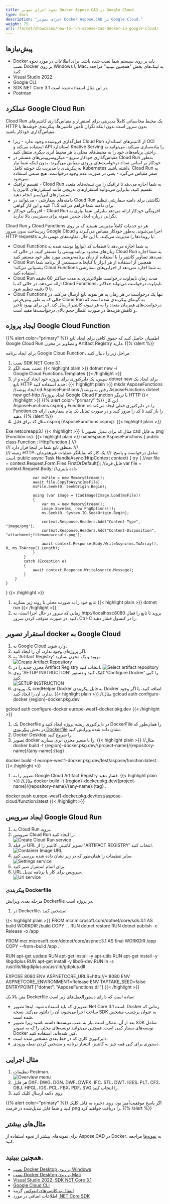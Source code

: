 ```yaml
---
title: نحوه اجرای تصویر Docker Aspose.CAD در Google Cloud
type: docs
description: "اجرای تصویر Docker Aspose.CAD در Google Cloud."
weight: 75
url: /fa/net/showcases/how-to-run-aspose-cad-docker-in-google-cloud/
---
```


## پیش‌نیازها

- Docker باید بر روی سیستم شما نصب شده باشد. برای اطلاعات در مورد نحوه نصب Docker بر روی Windows یا Mac، به لینک‌های بخش "همچنین ببینید" مراجعه کنید.
- Visual Studio 2022.
- Google CLI.
- SDK NET Core 3.1 در این مثال استفاده شده است.
- Postman

## عملکرد Google Cloud Run

Cloud Run یک محیط محاسباتی کاملاً مدیریتی برای استقرار و مقیاس‌گذاری کانتینرهای HTTP بدون سرور است بدون اینکه نگران تأمین ماشین‌ها، پیکربندی خوشه‌ها یا مقیاس‌گذاری خودکار باشید.

- قفل‌گذاری فروشنده وجود ندارد - زیرا Cloud Run از کانتینرهای استاندارد OCI استفاده می‌کند و API استاندارد Knative Serving را پیاده‌سازی می‌کند، می‌توانید به راحتی برنامه‌های خود را به محیط‌های محلی یا هر محیط ابری دیگری منتقل کنید.
- مقیاس‌گذاری خودکار سریع - میکروسرویس‌های مستقر در Cloud Run به‌طور خودکار بر اساس تعداد درخواست‌های ورودی مقیاس می‌گیرند، بدون اینکه شما نیاز به پیکربندی یا مدیریت یک خوشه کامل Kubernetes داشته باشید. Cloud Run به صفر مقیاس می‌گیرد - یعنی در صورت عدم وجود درخواست، هیچ منبعی استفاده نمی‌شود.
- تقسیم ترافیک - Cloud Run به شما اجازه می‌دهد تا ترافیک را بین نسخه‌های متعدد تقسیم کنید، بنابراین می‌توانید استقرارهای تدریجی مانند استقرارهای کانیری یا استقرارهای آبی/سبز انجام دهید.
- دامنه‌های سفارشی - می‌توانید در Cloud Run نگاشتی برای دامنه سفارشی تنظیم کنید و این کار گواهی TLS برای دامنه شما فراهم می‌کند.
- افزونگی خودکار - Cloud Run افزونگی خودکار ارائه می‌دهد بنابراین شما نیازی به نگرانی درباره ایجاد چندین نمونه برای دسترسی بالا ندارید.

Cloud Run و Cloud Functions هر دو خدمات کاملاً مدیریتی هستند که بر روی زیرساخت بدون سرور Google Cloud اجرا می‌شوند، به‌طور خودکار مقیاس می‌گیرند و HTTP requests یا رویدادها را مدیریت می‌کنند. با این حال، تفاوت‌های مهمی دارند:

- Cloud Functions به شما اجازه می‌دهد تا قطعات کد (توابع) نوشته شده به زبان‌های محدود برنامه‌نویسی را مستقر کنید، در حالی که Cloud Run به شما اجازه می‌دهد تصاویر کانتینر را با استفاده از زبان برنامه‌نویسی مورد نظر خود مستقر کنید.
- Cloud Run همچنین از استفاده از هر ابزار یا کتابخانه سیستمی از برنامه شما پشتیبانی می‌کند؛ Cloud Functions به شما اجازه نمی‌دهد از اجرایی‌های سفارشی استفاده کنید.
- Cloud Run مدت زمان تایم‌اوت درخواست طولانی‌تری به مدت حداکثر 60 دقیقه ارائه می‌دهد، در حالی که با Cloud Functions، تایم‌اوت درخواست می‌تواند حداکثر تا 9 دقیقه تنظیم شود.
- Cloud Functions تنها یک درخواست در هر زمان به هر نمونه تابع ارسال می‌کند، در حالی که به طور پیش‌فرض Cloud Run به گونه‌ای پیکربندی شده است که درخواست‌های همزمان متعدد را به هر نمونه کانتینر ارسال کند. این برای بهبود تأخیر و کاهش هزینه‌ها در صورت انتظار حجم بالای درخواست‌ها مفید است.

## ایجاد پروژه Google Cloud Function

{{% alert color="primary" %}} 
اطمینان حاصل کنید که حقوق کافی برای ایجاد تابع Google Cloud Run و تصاویر در مخزن Artifact Registry دارید.
{{% /alert %}}

برای ایجاد برنامه Google Cloud Function، مراحل زیر را دنبال کنید:

1. نصب SDK NET Core 3.1.
1. نصب بسته الگو:
{{< highlight plain >}}
dotnet new -i Google.Cloud.Functions.Templates
{{< /highlight >}}
1. سپس، یک دایرکتوری برای پروژه خود ایجاد کرده و از dotnet new برای ایجاد یک تابع HTTP جدید استفاده کنید:
{{< highlight plain >}}
mkdir AsposeFunctions //ایجاد پوشه
cd AsposeFunctions //رفتن به پوشه AsposeFunctions
dotnet new gcf-http //ایجاد پروژه Google Cloud Function با تریگر HTTP
{{< /highlight >}}
{{% alert color="primary" %}} 
این کار AsposeFunctions.csproj و Function.cs را در دایرکتوری فعلی ایجاد می‌کند. Function.cs را باز کنید تا کد را مرور کنید و در صورت تمایل یک پیام سفارشی ارائه دهید.
{{% /alert %}}
1. مثال کد برای فایل csproj (AsposeFunctions.csproj).
{{< highlight plain >}}
<Project Sdk="Microsoft.NET.Sdk">
  <PropertyGroup>
    <OutputType>Exe</OutputType>
    <TargetFramework>netcoreapp3.1</TargetFramework>
  </PropertyGroup>

  <ItemGroup>
    <PackageReference Include="Aspose.CAD" Version="22.7.0" />
    <PackageReference Include="Google.Cloud.Functions.Hosting" Version="1.0.0" />
  </ItemGroup>
</Project>
{{< /highlight >}}
1. مثال کد برای تبدیل تصویر cad به فایل png (Function.cs).
{{< highlight plain >}}
namespace AsposeFunctions
{
    public class Function : IHttpFunction
    {
        /// <summary>
        /// منطق تابع شما در اینجا قرار دارد.
        /// </summary>
        /// <param name="context">زمینه HTTP، شامل درخواست و پاسخ.</param>
        /// <returns>یک کار که نمایانگر عملیات غیرهمزمان است.</returns>
        public async Task HandleAsync(HttpContext context)
        {
            try
            {
                //var file = context.Request.Form.Files.FirstOrDefault(); //فایل فرم
                var file = context.Request.Body; //داده باینری
                
                var msFile = new MemoryStream();
                await file.CopyToAsync(msFile);
                msFile.Seek(0, SeekOrigin.Begin);
                
                using (var image = (CadImage)Image.Load(msFile))
                {
                    var ms = new MemoryStream();
                    image.Save(ms, new PngOptions());
                    ms.Seek(0, System.IO.SeekOrigin.Begin);

                    context.Response.Headers.Add("Content-Type", "image/png");
                    context.Response.Headers.Add("Content-Disposition", "attachment;filename=result.png");

                    await context.Response.Body.WriteAsync(ms.ToArray(), 0, ms.ToArray().Length);
                }
            }
            catch (Exception e)
            {
                await context.Response.WriteAsync(e.Message);
            }
        }
    }
}
{{< /highlight >}}
1. تابع خود را به صورت محلی با روند زیر بسازید:
{{< highlight plain >}}
dotnet run
{{< /highlight >}}
1. زمانی که سرور در حال اجرا است، به http://localhost:8080 بروید تا تابع را فعال کنید. در صورت متوقف کردن سرور، Ctrl-C را در کنسول فشار دهید.

## استقرار تصویر docker به Google Cloud

1. به Google Cloud وارد شوید.
1. اگر پروژه‌ای وجود ندارد، آن را ایجاد کنید.
1. به 'Artifact Registry' بروید و یک مخزن بسازید.<br>
![Create Artifact Repository](/cad/_assets/showcases/google/create-artifact-repository.png)<br>
1. مخزن جدید را در Artifact Registry انتخاب کنید.
![Select artifact repository](/cad/_assets/showcases/google/select-artifact.png)<br>
1. روی 'SETUP INSTRUCTION' کلیک کنید و دستور 'Configure Docker' را کپی کنید.<br>
![SETUP INSTRUCTION](/cad/_assets/showcases/google/setup-instruction.png)<br>
1. یک ورودی credHelper Docker به فایل پیکربندی Docker اضافه کنید، یا اگر وجود ندارد، آن را ایجاد کنید.
{{< highlight plain >}}
//مثال
gcloud auth configure-docker {region}-docker.pkg.dev

gcloud auth configure-docker europe-west1-docker.pkg.dev
{{< /highlight >}}
1. یک Dockerfile در دایرکتوری ریشه پروژه ایجاد کنید و DockerFile را همان‌طور که در بخش <a href="#configuring-a-dockerfile">پیکربندی Dockerfile</a> نشان داده شده ویرایش کنید.
1. Docker Desktop را شروع کنید.
1. تصویر docker را با مسیر مخزن ابری بسازید.
{{< highlight plain >}}
//مثال
docker build -t {region}-docker.pkg.dev/{project-name}/{repository-name}/{any-name}:{tag} .

docker build -t europe-west1-docker.pkg.dev/test/aspose/function:latest .
{{< /highlight >}}
1. تصویر را به Google Cloud Artifact Registry فشار دهید.
{{< highlight plain >}}
//مثال
docker build -t {region}-docker.pkg.dev/{project-name}/{repository-name}/{any-name}:{tag} .

docker push europe-west1-docker.pkg.dev/test/aspose-cloud/function:latest
{{< /highlight >}}

## ایجاد سرویس Google Gloud Run 

1. به Cloud Run بروید.
1. سرویس Cloud Run را ایجاد کنید.<br>
![Create Cloud Run service](/cad/_assets/showcases/google/create-cloud-run-service.png)<br>
1. در فیلد URL تصویر کانتینر، کانتینر را از 'ARTIFACT REGISTRY' انتخاب کنید.<br>
![Container Image URL](/cad/_assets/showcases/google/container-url.png)<br>
1. سایر تنظیمات را همان‌طور که در زیر نشان داده شده بررسی کنید.<br>
![Settings service](/cad/_assets/showcases/google/cloud-run-service-settings.png)<br>
1. برای اتمام استقرار صبر کنید.
1. URL سرویس برای کار با برنامه تبدیل.<br>
![Url service](/cad/_assets/showcases/google/url-service.png)<br>

### پیکربندی Dockerfile

 مرحله بعدی ویرایش Dockerfile در پروژه است.

1. در Dockerfile، مشخص کنید:

{{< highlight plain >}}
FROM mcr.microsoft.com/dotnet/core/sdk:3.1 AS build
WORKDIR /build
COPY . .
RUN dotnet restore
RUN dotnet publish -c Release -o /app

FROM mcr.microsoft.com/dotnet/core/aspnet:3.1 AS final
WORKDIR /app
COPY --from=build /app .

RUN apt-get update
RUN apt-get install -y apt-utils
RUN apt-get install -y libgdiplus
RUN apt-get install -y libc6-dev 
RUN ln -s /usr/lib/libgdiplus.so/usr/lib/gdiplus.dll

EXPOSE 8080
ENV ASPNETCORE_URLS=http://*:8080
ENV ASPNETCORE_ENVIRONMENT=Release
ENV TAPTAKE_SEED=false
ENTRYPOINT ["dotnet", "AsposeFunctions.dll"]
{{< /highlight >}}

 متن بالا یک Dockerfile ساده است که دارای دستورالعمل‌های زیر است:

- تصویری که باید استفاده شود. اینجا تصویر Net Core 3.1 است. Docker زمانی که ساخت اجرا می‌شود، آن را دانلود می‌کند. نسخه SDK به عنوان برچسب مشخص شده است.
- بعد از آن، ممکن است نیاز به نصب نویسه‌ها داشته باشید زیرا تصویر SDK شامل نویسه‌های بسیار کمی است. همچنین می‌توانید نویسه‌های محلی را که به تصویر Docker کپی شده‌اند، استفاده کنید.
- دایرکتوری کاری که در خط بعدی مشخص شده است.
- دستوری برای کپی همه چیز به کانتینر، انتشار برنامه و مشخص کردن نقطه ورودی.

## مثال اجرایی

1. تنظیمات Postman.<br>
![Overview menu](/cad/_assets/showcases/google/postman-settings.png)<br>
1. هر فایل DXF، DWG، DGN، DWF، DWFX، IFC، STL، DWT، IGES، PLT، CF2، OBJ، HPGL، IGS، PCL، FBX، PDF، SVG را انتخاب کنید.
1. روی دکمه ارسال کلیک کنید.

{{% alert color="primary" %}} 
اگر پاسخ موفقیت‌آمیز بود، روی ذخیره به فایل کلیک کنید و شما فایل تبدیل‌شده در فرمت png را دریافت خواهید کرد.
{{% /alert %}}

## مثال‌های بیشتر

برای نمونه‌های بیشتر از نحوه استفاده از Aspose.CAD در Docker، به [نمونه‌ها](https://github.com/aspose-cad/Aspose.CAD-Documentation) مراجعه کنید.

## همچنین ببینید.

- [نصب Docker Desktop بر روی Windows](https://docs.docker.com/docker-for-windows/install/)
- [نصب Docker Desktop بر روی Mac](https://docs.docker.com/docker-for-mac/install/)
- [Visual Studio 2022، SDK NET Core 3.1](https://docs.microsoft.com/en-us/dotnet/core/install/windows?tabs=netcore31#dependencies)
- [Google Cloud CLI](https://cloud.google.com/sdk/docs/install)
- [انتقال به کانتینرهای لینوکس](https://docs.docker.com/docker-for-windows/#switch-between-windows-and-linux-containers) گزینه
- اطلاعات اضافی در مورد [.NET Core SDK](https://hub.docker.com/_/microsoft-dotnet-sdk)
